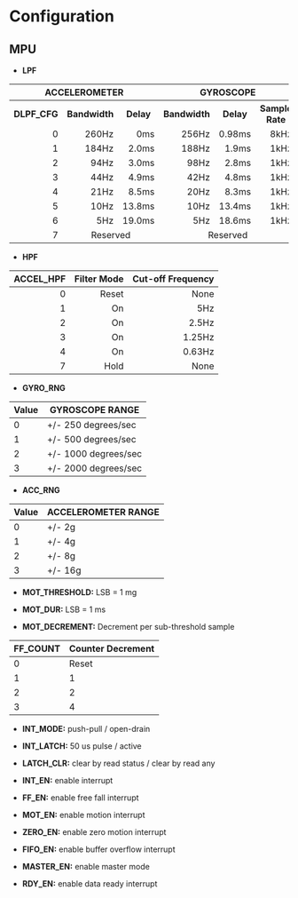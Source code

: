 # Configuration
## MPU

- **LPF**

<table>
  <tr>
    <th colspan="3" align="center">ACCELEROMETER</th>
    <th colspan="3" align="center">GYROSCOPE</th>
  </tr>
  <tr>
    <th align="center">DLPF_CFG</th>
    <th align="center">Bandwidth</th>
	<th align="center">Delay</th>
	<th align="center">Bandwidth</th>
	<th align="center">Delay</th>
	<th align="center">Sample Rate</th>
  </tr>
  <tr>
    <td align="right">0</td>
    <td align="right">260Hz </td>
    <td align="right">0ms</td>
	<td align="right">256Hz</td>
    <td align="right">0.98ms </td>
    <td align="right">8kHz</td>
  </tr>
  <tr>
    <td align="right">1</td>
    <td align="right">184Hz </td>
    <td align="right">2.0ms</td>
	<td align="right">188Hz</td>
    <td align="right">1.9ms </td>
    <td align="right">1kHz</td>
  </tr>
  <tr>
    <td align="right">2</td>
    <td align="right">94Hz </td>
    <td align="right">3.0ms</td>
	<td align="right">98Hz</td>
    <td align="right">2.8ms </td>
    <td align="right">1kHz</td>
  </tr>
  <tr>
    <td align="right">3</td>
    <td align="right">44Hz </td>
    <td align="right">4.9ms</td>
	<td align="right">42Hz</td>
    <td align="right">4.8ms </td>
    <td align="right">1kHz</td>
  </tr>
   <tr>
    <td align="right">4</td>
    <td align="right">21Hz </td>
    <td align="right">8.5ms</td>
	<td align="right">20Hz</td>
    <td align="right">8.3ms </td>
    <td align="right">1kHz</td>
  </tr>
  <tr>
    <td align="right">5</td>
    <td align="right">10Hz </td>
    <td align="right">13.8ms</td>
	<td align="right">10Hz</td>
    <td align="right">13.4ms </td>
    <td align="right">1kHz</td>
  </tr>
  <tr>
    <td align="right">6</td>
    <td align="right">5Hz </td>
    <td align="right">19.0ms</td>
	<td align="right">5Hz</td>
    <td align="right">18.6ms </td>
    <td align="right">1kHz</td>
  </tr>
  <tr>
    <td align="right">7</td>
    <td align="center" colspan="2">Reserved </td>
    <td align="center" colspan="3">Reserved </td>
  </tr>
</table>

- **HPF** 	

 ACCEL_HPF | Filter Mode | Cut-off Frequency
 ---------:|------------:|----------------:
 0         | Reset       | None
 1         | On          | 5Hz
 2         | On          | 2.5Hz
 3         | On          | 1.25Hz
 4         | On          | 0.63Hz
 7         | Hold        | None

- **GYRO_RNG** 	

Value	| GYROSCOPE RANGE
--------|--------------------
0 		| +/- 250 degrees/sec
1 		| +/- 500 degrees/sec
2 		| +/- 1000 degrees/sec
3 		| +/- 2000 degrees/sec
	
- **ACC_RNG**

Value	| ACCELEROMETER RANGE
--------|--------------------
0 		| +/- 2g
1 		| +/- 4g
2 		| +/- 8g
3 		| +/- 16g

- **MOT_THRESHOLD:** LSB = 1 mg

- **MOT_DUR:** LSB = 1 ms

- **MOT_DECREMENT:** Decrement per sub-threshold sample		
			
FF_COUNT | Counter Decrement
---------|------------------
0        | Reset
1        | 1
2        | 2
3        | 4
 
- **INT_MODE:**							push-pull / open-drain
- **INT_LATCH:**						50 us pulse / active 
- **LATCH_CLR:**						clear by read status / clear by read any

- **INT_EN:**							enable interrupt
- **FF_EN:**							enable free fall interrupt
- **MOT_EN:**							enable motion interrupt
- **ZERO_EN:**							enable zero motion interrupt
- **FIFO_EN:**							enable buffer overflow interrupt
- **MASTER_EN:**						enable master mode 
- **RDY_EN:**							enable data ready interrupt